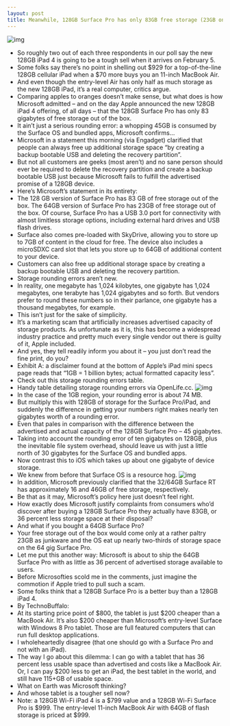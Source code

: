 ```yaml
---
layout: post
title: Meanwhile, 128GB Surface Pro has only 83GB free storage (23GB on 64GB model)
---
```

![img](http://media.idownloadblog.com/wp-content/uploads/2013/01/MS-surface-pro.jpg)
* So roughly two out of each three respondents in our poll say the new 128GB iPad 4 is going to be a tough sell when it arrives on February 5.
* Some folks say there’s no point in shelling out $929 for a top-of-the-line 128GB cellular iPad when a $70 more buys you an 11-inch MacBook Air.
* And even though the entry-level Air has only half as much storage as the new 128GB iPad, it’s a real computer, critics argue.
* Comparing apples to oranges doesn’t make sense, but what does is how Microsoft admitted – and on the day Apple announced the new 128GB iPad 4 offering, of all days – that the 128GB Surface Pro has only 83 gigabytes of free storage out of the box.
* It ain’t just a serious rounding error: a whopping 45GB is consumed by the Surface OS and bundled apps, Microsoft confirms…
* Microsoft in a statement this morning (via Engadget) clarified that people can always free up additional storage space “by creating a backup bootable USB and deleting the recovery partition”.
* But not all customers are geeks (most aren’t) and no sane person should ever be required to delete the recovery partition and create a backup bootable USB just because Microsoft fails to fulfill the advertised promise of a 128GB device.
* Here’s Microsoft’s statement in its entirety:
* The 128 GB version of Surface Pro has 83 GB of free storage out of the box. The 64GB version of Surface Pro has 23GB of free storage out of the box. Of course, Surface Pro has a USB 3.0 port for connectivity with almost limitless storage options, including external hard drives and USB flash drives.
* Surface also comes pre-loaded with SkyDrive, allowing you to store up to 7GB of content in the cloud for free. The device also includes a microSDXC card slot that lets you store up to 64GB of additional content to your device.
* Customers can also free up additional storage space by creating a backup bootable USB and deleting the recovery partition.
* Storage rounding errors aren’t new.
* In reality, one megabyte has 1,024 kilobytes, one gigabyte has 1,024 megabytes, one terabyte has 1,024 gigabytes and so forth. But vendors prefer to round these numbers so in their parlance, one gigabyte has a thousand megabytes, for example.
* This isn’t just for the sake of simplicity.
* It’s a marketing scam that artificially increases advertised capacity of storage products. As unfortunate as it is, this has become a widespread industry practice and pretty much every single vendor out there is guilty of it, Apple included.
* And yes, they tell readily inform you about it – you just don’t read the fine print, do you?
* Exhibit A: a disclaimer found at the bottom of Apple’s iPad mini specs page reads that “1GB = 1 billion bytes; actual formatted capacity less”.
* Check out this storage rounding errors table.
* Handy table detailing storage rounding errors via OpenLife.cc.
![img](http://media.idownloadblog.com/wp-content/uploads/2013/01/Storage-rounding-errors.png)
* In the case of the 1GB region, your rounding error is about 74 MB.
* But multiply this with 128GB of storage for the Surface Pro/iPad, and suddenly the difference in getting your numbers right makes nearly ten gigabytes worth of a rounding error.
* Even that pales in comparison with the difference between the advertised and actual capacity of the 128GB Surface Pro – 45 gigabytes.
* Taking into account the rounding error of ten gigabytes on 128GB, plus the inevitable file system overhead, should leave us with just a little north of 30 gigabytes for the Surface OS and bundled apps.
* Now contrast this to iOS which takes up about one gigabyte of device storage.
* We knew from before that Surface OS is a resource hog.
![img](http://media.idownloadblog.com/wp-content/uploads/2012/11/Surface-RT-storage-options.jpg)
* In addition, Microsoft previously clarified that the 32/64GB Surface RT has approximately 16 and 46GB of free storage, respectively.
* Be that as it may, Microsoft’s policy here just doesn’t feel right.
* How exactly does Microsoft justify complaints from consumers who’d discover after buying a 128GB Surface Pro they actually have 83GB, or 36 percent less storage space at their disposal?
* And what if you bought a 64GB Surface Pro?
* Your free storage out of the box would come only at a rather paltry 23GB as junkware and the OS eat up nearly two-thirds of storage space on the 64 gig Surface Pro.
* Let me put this another way: Microsoft is about to ship the 64GB Surface Pro with as little as 36 percent of advertised storage available to users.
* Before Microsofties scold me in the comments, just imagine the commotion if Apple tried to pull such a scam.
* Some folks think that a 128GB Surface Pro is a better buy than a 128GB iPad 4.
* By TechnoBuffalo:
* At its starting price point of $800, the tablet is just $200 cheaper than a MacBook Air. It’s also $200 cheaper than Microsoft’s entry-level Surface with Windows 8 Pro tablet. Those are full featured computers that can run full desktop applications.
* I wholeheartedly disagree (that one should go with a Surface Pro and not with an iPad).
* The way I go about this dilemma: I can go with a tablet that has 36 percent less usable space than advertised and costs like a MacBook Air. Or, I can pay $200 less to get an iPad, the best tablet in the world, and still have 115+GB of usable space.
* What on Earth was Microsoft thinking?
* And whose tablet is a tougher sell now?
* Note: a 128GB Wi-Fi iPad 4 is a $799 value and a 128GB Wi-Fi Surface Pro is $999. The entry-level 11-inch MacBook Air with 64GB of flash storage is priced at $999.

